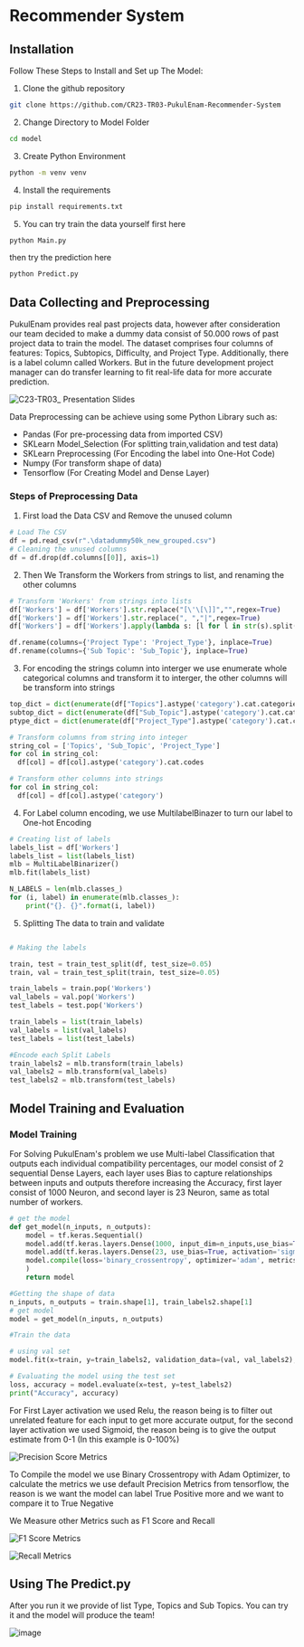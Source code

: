 # Recommender System

## Installation

Follow These Steps to Install and Set up The Model:
1. Clone the github repository
```bash 
git clone https://github.com/CR23-TR03-PukulEnam-Recommender-System
```

2. Change Directory to Model Folder
```bash
cd model
```

3. Create Python Environment
```bash
python -m venv venv
```

4. Install the requirements
```bash
pip install requirements.txt
```

5. You can try train the data yourself first here
```bash
python Main.py
```
then try the prediction here
```bash
python Predict.py
```

## Data Collecting and Preprocessing
PukulEnam provides real past projects data, however after consideration our team decided to make a dummy data consist of 50.000 rows of past project data to train the model. The dataset comprises four columns of features: Topics, Subtopics, Difficulty, and Project Type. Additionally, there is a label column called Workers. But in the future development project manager can do transfer learning to fit real-life data for more accurate prediction.

![C23-TR03_ Presentation Slides](https://github.com/CR23-TR03-PukulEnam-Recommender-System/model/assets/72967822/a8ed8c08-b704-4131-9508-8312bd9968ee)


Data Preprocessing can be achieve using some Python Library such as:
- Pandas (For pre-processing data from imported CSV)
- SKLearn Model_Selection (For splitting train,validation and test data)
- SKLearn Preprocessing (For Encoding the label into One-Hot Code)
- Numpy (For transform shape of data)
- Tensorflow (For Creating Model and Dense Layer)

### Steps of Preprocessing Data

1. First load the Data CSV and Remove the unused column 
```python
# Load The CSV
df = pd.read_csv(r".\datadummy50k_new_grouped.csv")
# Cleaning the unused columns
df = df.drop(df.columns[[0]], axis=1) 
```

2. Then We Transform the Workers from strings to list, and renaming the other columns
```python 
# Transform 'Workers' from strings into lists
df['Workers'] = df['Workers'].str.replace("[\'\[\]]","",regex=True)
df['Workers'] = df['Workers'].str.replace(", ","|",regex=True)
df['Workers'] = df['Workers'].apply(lambda s: [l for l in str(s).split('|')])

df.rename(columns={'Project Type': 'Project_Type'}, inplace=True)
df.rename(columns={'Sub Topic': 'Sub_Topic'}, inplace=True)

```

3. For encoding the strings column into interger we use enumerate whole categorical columns and transform it to interger, the other columns will be transform into strings

```python
top_dict = dict(enumerate(df["Topics"].astype('category').cat.categories))
subtop_dict = dict(enumerate(df["Sub_Topic"].astype('category').cat.categories))
ptype_dict = dict(enumerate(df["Project_Type"].astype('category').cat.categories))

# Transform columns from string into integer
string_col = ['Topics', 'Sub_Topic', 'Project_Type']
for col in string_col:
  df[col] = df[col].astype('category').cat.codes

# Transform other columns into strings
for col in string_col:
  df[col] = df[col].astype('category')


```
4. For Label column encoding, we use MultilabelBinazer to turn our label to One-hot Encoding 
```python
# Creating list of labels
labels_list = df['Workers']
labels_list = list(labels_list)
mlb = MultiLabelBinarizer()
mlb.fit(labels_list)

N_LABELS = len(mlb.classes_)
for (i, label) in enumerate(mlb.classes_):
    print("{}. {}".format(i, label))
```

5. Splitting The data to train and validate
```python

# Making the labels

train, test = train_test_split(df, test_size=0.05)
train, val = train_test_split(train, test_size=0.05)

train_labels = train.pop('Workers')
val_labels = val.pop('Workers')
test_labels = test.pop('Workers')

train_labels = list(train_labels)
val_labels = list(val_labels)
test_labels = list(test_labels)

#Encode each Split Labels
train_labels2 = mlb.transform(train_labels)
val_labels2 = mlb.transform(val_labels)
test_labels2 = mlb.transform(test_labels)
```

## Model Training and Evaluation

### Model Training
For Solving PukulEnam's problem we use Multi-label Classification that outputs each individual compatibility percentages, our model consist of 2 sequential Dense Layers, each layer uses Bias to capture relationships between inputs and outputs therefore increasing the Accuracy, first layer consist of 1000 Neuron, and second layer is 23 Neuron, same as total number of workers.

```python
# get the model
def get_model(n_inputs, n_outputs):
	model = tf.keras.Sequential()
	model.add(tf.keras.layers.Dense(1000, input_dim=n_inputs,use_bias=True, kernel_initializer='he_uniform', activation='relu'))
	model.add(tf.keras.layers.Dense(23, use_bias=True, activation='sigmoid'))
	model.compile(loss='binary_crossentropy', optimizer='adam', metrics=tf.keras.metrics.Precision()
    )
	return model

#Getting the shape of data 
n_inputs, n_outputs = train.shape[1], train_labels2.shape[1]
# get model
model = get_model(n_inputs, n_outputs)

#Train the data

# using val set
model.fit(x=train, y=train_labels2, validation_data=(val, val_labels2), epochs=20, verbose=1)

# Evaluating the model using the test set
loss, accuracy = model.evaluate(x=test, y=test_labels2)
print("Accuracy", accuracy)
```


For First Layer activation we used Relu, the reason being is to filter out unrelated feature for each input to get more accurate output, for the second layer activation we used Sigmoid, the reason being is to give the output estimate from 0-1 (In this example is 0-100%) 

![Precision Score Metrics](https://github.com/DaffaKhalishHP/RecommenderSystemPukulEnam/assets/72967822/9d551e1d-49b1-487a-835b-198ed9c0a459)

To Compile the model we use Binary Crossentropy with Adam Optimizer, to calculate the metrics we use default Precision Metrics from tensorflow, the reason is we want the model can label True Positive more and we want to compare it to True Negative

We Measure other Metrics such as F1 Score and Recall

![F1 Score Metrics](https://github.com/DaffaKhalishHP/RecommenderSystemPukulEnam/assets/72967822/01a84710-ed6e-4ead-8ea4-279a9faada46)

![Recall Metrics](https://github.com/DaffaKhalishHP/RecommenderSystemPukulEnam/assets/72967822/e8ba22a8-01b5-42ce-9f63-619a2b4a2db4)

## Using The Predict.py

After you run it we provide of list Type, Topics and Sub Topics. You can try it and the model will produce the team!

![image](https://github.com/CR23-TR03-PukulEnam-Recommender-System/model/assets/72967822/343f4a39-edce-4262-b8b4-2eebc61dc6fc)

